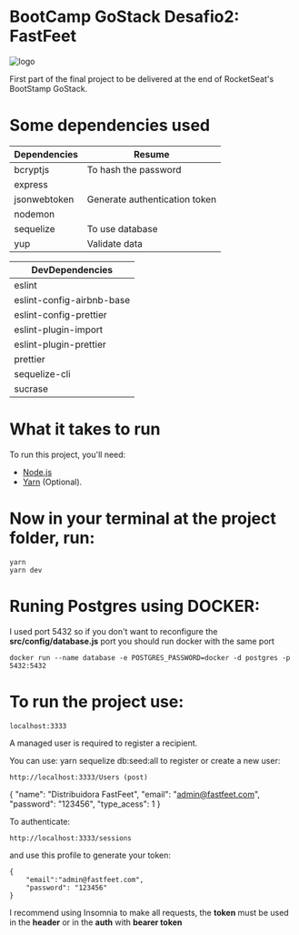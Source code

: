 # BootCamp GoStack Desafio2: FastFeet
![logo](https://user-images.githubusercontent.com/51686847/74190194-b65e5c80-4c30-11ea-896d-ff0edbdb50a7.png)

First part of the final project to be delivered at the end of RocketSeat's BootStamp GoStack.

# Some dependencies used

| Dependencies | Resume |
|---------------|----|
|bcryptjs| To hash the password|
| express| |
| jsonwebtoken|Generate authentication token|
| nodemon||
| sequelize| To use database |
| yup| Validate data|

|DevDependencies|
|---------------|
|eslint         |
|eslint-config-airbnb-base|
|eslint-config-prettier|
|eslint-plugin-import|
|eslint-plugin-prettier|
|prettier       |
|sequelize-cli  |
|sucrase        |

# What it takes to run

To run this project, you'll need:

- [Node.js](https://nodejs.org/en/)
- [Yarn](https://legacy.yarnpkg.com/en/) (Optional).


# Now in your terminal at the project folder, run:
```
yarn
yarn dev
```

# Runing Postgres using DOCKER:
I used port 5432 so if you don't want to reconfigure the **src/config/database.js** port you should run docker with the same port
```
docker run --name database -e POSTGRES_PASSWORD=docker -d postgres -p 5432:5432
```

# To run the project use:
```
localhost:3333
```
A managed user is required to register a recipient.

You can use: yarn sequelize db:seed:all to register
or
create a new user:
```
http://localhost:3333/Users (post)
```
{
  "name": "Distribuidora FastFeet",
  "email": "admin@fastfeet.com",
  "password": "123456",
  "type_acess": 1
}

To authenticate:
```
http://localhost:3333/sessions
```
and use this profile to generate your token:
```
{
	"email":"admin@fastfeet.com",
	"password": "123456"
}
```

I recommend using Insomnia to make all requests, the **token** must be used in the **header** or in the **auth** with **bearer token**



